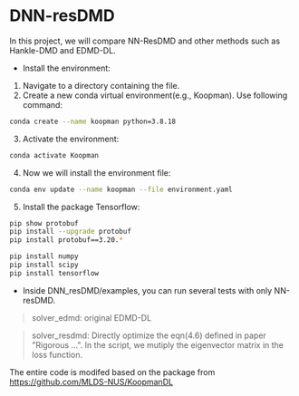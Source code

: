 # DNN-resDMD
In this project, we will compare NN-ResDMD and other methods such as Hankle-DMD and EDMD-DL.

- Install the environment:

1. Navigate to a directory containing the file.
2. Create a new conda virtual environment(e.g., Koopman). Use following command:
```bash
conda create --name koopman python=3.8.18
```

3. Activate the environment:
```bash
conda activate Koopman
```

4. Now we will install the environment file:
```bash
conda env update --name koopman --file environment.yaml
```

5. Install the package Tensorflow:
```bash
pip show protobuf
pip install --upgrade protobuf
pip install protobuf==3.20.*

pip install numpy
pip install scipy
pip install tensorflow
```



- Inside DNN_resDMD/examples, you can run several tests with only NN-resDMD. 

>solver_edmd: original EDMD-DL

>solver_resdmd: Directly optimize the eqn(4.6) defined in paper "Rigorous ...". In the script, we mutiply the eigenvector matrix in the loss function.


The entire code is modifed based on the package from https://github.com/MLDS-NUS/KoopmanDL


